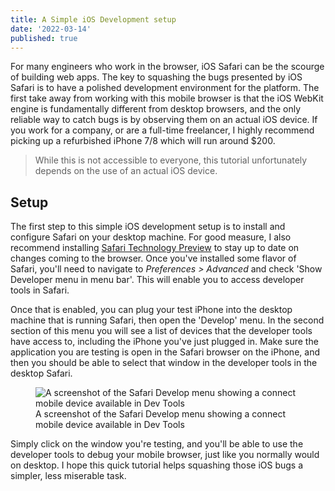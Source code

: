 ```yaml
---
title: A Simple iOS Development setup
date: '2022-03-14'
published: true
---
```


For many engineers who work in the browser, iOS Safari can be the scourge of building web apps. The key to squashing the bugs presented by iOS Safari is to have a polished development environment for the platform. The first take away from working with this mobile browser is that the iOS WebKit engine is fundamentally different from desktop browsers, and the only reliable way to catch bugs is by observing them on an actual iOS device. If you work for a company, or are a full-time freelancer, I highly recommend picking up a refurbished iPhone 7/8 which will run around $200.

> While this is not accessible to everyone, this tutorial unfortunately depends on the use of an actual iOS device.

## Setup

The first step to this simple iOS development setup is to install and configure Safari on your desktop machine. For good measure, I also recommend installing [Safari Technology Preview](https://developer.apple.com/safari/technology-preview/) to stay up to date on changes coming to the browser. Once you've installed some flavor of Safari, you'll need to navigate to _Preferences > Advanced_ and check 'Show Developer menu in menu bar'. This will enable you to access developer tools in Safari.

Once that is enabled, you can plug your test iPhone into the desktop machine that is running Safari, then open the 'Develop' menu. In the second section of this menu you will see a list of devices that the developer tools have access to, including the iPhone you've just plugged in. Make sure the application you are testing is open in the Safari browser on the iPhone, and then you should be able to select that window in the developer tools in the desktop Safari.

<figure>
	<img src="/static/images/ios-dev-1.png" alt="A screenshot of the Safari Develop menu showing a connect mobile device available in Dev Tools">
	<figcaption>A screenshot of the Safari Develop menu showing a connect mobile device available in Dev Tools</figcaption>
</figure>

Simply click on the window you're testing, and you'll be able to use the developer tools to debug your mobile browser, just like you normally would on desktop. I hope this quick tutorial helps squashing those iOS bugs a simpler, less miserable task.
